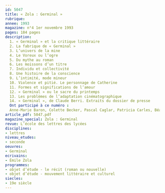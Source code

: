 ```yaml
---
id: 5047
title: « Zola : Germinal »
rubrique: 
annee: 1993
magazine: n°4 1er novembre 1993
pages: 184 pages
description: 
  1. « Germinal » et la critique littéraire
  2. La fabrique de « Germinal »
  3. L’univers de la mine
  4. Le Voreux ou l’ogre
  5. Du mythe au roman
  6. Les moissons d’un titre
  7. Individu et collectivité
  8. Une histoire de la conscience
  9. L’intimité, mode mineur
  10. Violence et pitié. Le personnage de Catherine
  11. Formes et significations de l’amour
  12. « Germinal » ou le sacre du printemps
  13. Les problèmes de l’adaptation cinématographique
  14. « Germinal », de Claude Berri. Extraits du dossier de presse
  Ont participé à ce numéro :
  Anne-Marie Baron, Colette Becker, Pascal Caglar, Patricia Carles, Béatrice Desgranges, Sylvie Ducas-Spaës, Jacques Le Marinel, Francis Marcoin, Claire Meyrat-Vol, François-Marie Mourad, Alain Pagès et Sylvie Thorel-Cailleteau
article_pdf: 5047.pdf
magazine_special: Zola : Germinal
revue: L’école des lettres des lycées
disciplines:
- lettres
niveau_etudes:
- seconde
oeuvres:
- Germinal
ecrivains:
- Émile Zola
programmes:
- objet d’étude - le récit (roman ou nouvelle)
- objet d’étude - mouvement littéraire et culturel
siecles:
- 19e siècle
---
```


